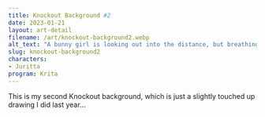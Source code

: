 ```yaml
---
title: Knockout Background #2
date: 2023-01-21
layout: art-detail
filename: /art/knockout-background2.webp
alt_text: "A bunny girl is looking out into the distance, but breathing out her streetwear jacket.Underneath the jacket is a crop top, and she's wearing some dark baggy pants."
slug: knockout-background2
characters:
- Juritta
program: Krita
---
```

This is my second Knockout background, which is just a slightly touched up drawing I did last year...
